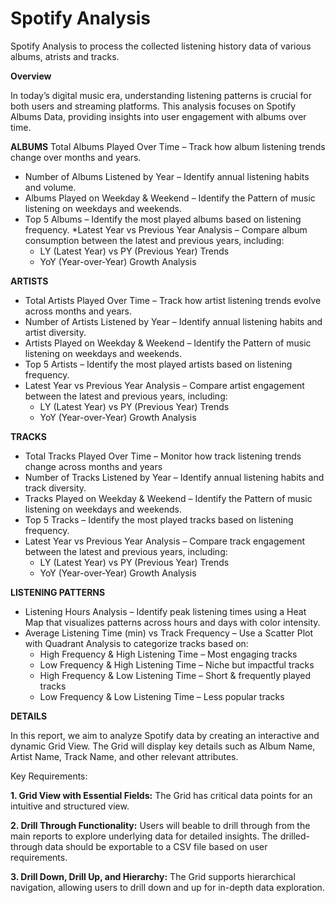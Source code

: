 # Spotify Analysis
Spotify Analysis to process the collected listening history data of various albums, atrists and tracks.

**Overview**

In today’s digital music era, understanding listening patterns is crucial for both users and streaming platforms. This analysis focuses on Spotify Albums Data, providing insights into user engagement with albums over time.

**ALBUMS**
Total Albums Played Over Time – Track how album listening trends change over months and years.
* Number of Albums Listened by Year – Identify annual listening habits and volume.
* Albums Played on Weekday & Weekend – Identify the Pattern of music listening on weekdays and weekends.
* Top 5 Albums – Identify the most played albums based on listening frequency.
*Latest Year vs Previous Year Analysis – Compare album consumption between the latest and previous years, including:
  - LY (Latest Year) vs PY (Previous Year) Trends
  - YoY (Year-over-Year) Growth Analysis

**ARTISTS**
* Total Artists Played Over Time – Track how artist listening trends evolve across months and years.
* Number of Artists Listened by Year – Identify annual listening habits and artist diversity.
* Artists Played on Weekday & Weekend – Identify the Pattern of music listening on weekdays and weekends.
* Top 5 Artists – Identify the most played artists based on listening frequency.
* Latest Year vs Previous Year Analysis – Compare artist engagement between the latest and previous years, including:
  - LY (Latest Year) vs PY (Previous Year) Trends
  - YoY (Year-over-Year) Growth Analysis

**TRACKS**
* Total Tracks Played Over Time – Monitor how track listening trends change across months and years
* Number of Tracks Listened by Year – Identify annual listening habits and track diversity.
* Tracks Played on Weekday & Weekend – Identify the Pattern of music listening on weekdays and weekends.
* Top 5 Tracks – Identify the most played tracks based on listening frequency.
* Latest Year vs Previous Year Analysis – Compare track engagement between the latest and previous years, including:
  - LY (Latest Year) vs PY (Previous Year) Trends
  - YoY (Year-over-Year) Growth Analysis

**LISTENING PATTERNS**
* Listening Hours Analysis – Identify peak listening times using a Heat Map that visualizes patterns across hours and days with color intensity.
* Average Listening Time (min) vs Track Frequency – Use a Scatter Plot with Quadrant Analysis to categorize tracks based on:
  - High Frequency & High Listening Time – Most engaging tracks
  - Low Frequency & High Listening Time – Niche but impactful tracks
  - High Frequency & Low Listening Time – Short & frequently played tracks
  - Low Frequency & Low Listening Time – Less popular tracks

**DETAILS**

In this report, we aim to analyze Spotify data by creating an interactive and dynamic Grid View. The Grid will display key details such as Album Name, Artist Name, Track Name, and other relevant attributes.

Key Requirements:

**1. Grid View with Essential Fields:**
The Grid has critical data points for an intuitive and structured view.

**2. Drill Through Functionality:**
Users will beable to drill through from the main reports to explore underlying data for detailed insights.
The drilled-through data should be exportable to a CSV file based on user requirements.

**3. Drill Down, Drill Up, and Hierarchy:**
The Grid supports hierarchical navigation, allowing users to drill down and up for in-depth data exploration.



